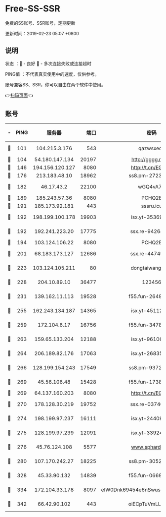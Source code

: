# Free-SS-SSR

免费的SS账号、SSR账号，定期更新

更新时间：2019-02-23 05:07 +0800

## 说明

状态     ：🙂 - 良好 🙁 - 多次连接失败或连接超时

PING值   ：不代表真实使用中的速度，仅供参考。

账号兼容SS、SSR，你可以自由在两个软件中使用。

👉[扫码页面](https://liesauer.github.io/free-ss-ssr.github.io/)👈

## 账号

|-|PING|服务器|端口|密码|加密方式|区域|
|:----:|:----:|:-----:|-----:|:----:|:----:|:----:|
|🙂|101|104.215.3.176|543|qazwsxedc|aes-256-gcm|JP|
|🙂|104|54.180.147.134|20197|http://gggg.rocks|chacha20|KR|
|🙂|146|194.156.120.127|8080|http://t.cn/EGJIyrl|rc4-md5|RU|
|🙂|176|213.183.48.10|18962|ss8.pm-27236881|rc4-md5|RU|
|🙂|182|46.17.43.2|22100|wGQ4vA7D|aes-256-gcm|RU|
|🙂|189|185.243.57.36|8080|PCHQ2E|rc4-md5|US|
|🙂|191|185.173.92.181|443|sssru.icu|rc4-md5|RU|
|🙂|192|198.199.100.178|19903|isx.yt-35369856|aes-256-cfb|US|
|🙂|192|192.241.223.20|17775|ssx.re-94264903|aes-256-cfb|US|
|🙂|194|103.124.106.22|8080|PCHQ2E|rc4-md5|US|
|🙂|201|68.183.173.127|12686|ssx.re-44749299|aes-256-cfb|US|
|🙂|223|103.124.105.211|80|dongtaiwang.com|aes-256-cfb|US|
|🙂|228|204.10.89.10|36477|123456|aes-256-cfb|US|
|🙂|231|139.162.11.113|19528|f55.fun-26491183|aes-256-cfb|SG|
|🙂|255|162.243.134.187|14365|isx.yt-45112084|aes-256-cfb|US|
|🙂|259|172.104.6.17|16756|f55.fun-34782964|aes-256-cfb|US|
|🙂|263|159.65.133.204|12188|isx.yt-96106830|aes-256-cfb|SG|
|🙂|264|206.189.82.176|17063|isx.yt-26835607|aes-256-cfb|SG|
|🙂|266|128.199.154.243|17549|ss8.pm-93722543|aes-256-cfb|SG|
|🙂|269|45.56.106.48|15428|f55.fun-17381628|aes-256-cfb|US|
|🙂|269|64.137.160.203|8080|http://t.cn/EGJIyrl|rc4-md5|CA|
|🙂|270|178.128.30.219|19752|ssx.re-03740090|aes-256-cfb|SG|
|🙂|274|198.199.97.237|16111|isx.yt-24409459|aes-256-cfb|US|
|🙂|275|128.199.97.239|12091|isx.yt-33924211|aes-256-cfb|SG|
|🙂|276|45.76.124.108|5577|www.sphard.com|aes-256-cfb|AU|
|🙂|280|107.170.242.27|18225|ss8.pm-30525832|aes-256-cfb|US|
|🙂|328|45.33.90.132|14839|f55.fun-06699506|aes-256-cfb|US|
|🙂|334|172.104.33.178|8097|eIW0Dnk69454e6nSwuspv9DmS201tQ0D|aes-256-cfb|SG|
|🙁|342|66.42.90.102|443|oiECpTuVmLLxk4Ts|aes-256-cfb|US|
